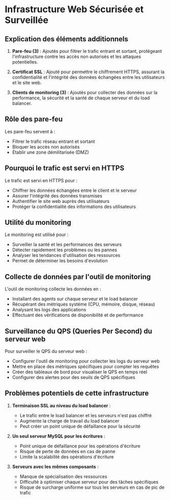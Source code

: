 # Infrastructure Web Sécurisée et Surveillée

## Explication des éléments additionnels

1. **Pare-feu (3)** :
   Ajoutés pour filtrer le trafic entrant et sortant, protégeant l'infrastructure contre les accès non autorisés et les attaques potentielles.

2. **Certificat SSL** :
   Ajouté pour permettre le chiffrement HTTPS, assurant la confidentialité et l'intégrité des données échangées entre les utilisateurs et le site web.

3. **Clients de monitoring (3)** :
   Ajoutés pour collecter des données sur la performance, la sécurité et la santé de chaque serveur et du load balancer.

## Rôle des pare-feu

Les pare-feu servent à :

- Filtrer le trafic réseau entrant et sortant
- Bloquer les accès non autorisés
- Établir une zone démilitarisée (DMZ)

## Pourquoi le trafic est servi en HTTPS

Le trafic est servi en HTTPS pour :

- Chiffrer les données échangées entre le client et le serveur
- Assurer l'intégrité des données transmises
- Authentifier le site web auprès des utilisateurs
- Protéger la confidentialité des informations des utilisateurs

## Utilité du monitoring

Le monitoring est utilisé pour :

- Surveiller la santé et les performances des serveurs
- Détecter rapidement les problèmes ou les pannes
- Analyser les tendances d'utilisation des ressources
- Permet de déterminer les besoins d'evolution

## Collecte de données par l'outil de monitoring

L'outil de monitoring collecte les données en :

- Installant des agents sur chaque serveur et le load balancer
- Récupérant des métriques système (CPU, mémoire, disque, réseau)
- Analysant les logs des applications
- Effectuant des vérifications de disponibilité et de performance

## Surveillance du QPS (Queries Per Second) du serveur web

Pour surveiller le QPS du serveur web :

- Configurer l'outil de monitoring pour collecter les logs du serveur web
- Mettre en place des métriques spécifiques pour compter les requêtes
- Créer des tableaux de bord pour visualiser le QPS en temps réel
- Configurer des alertes pour des seuils de QPS spécifiques

## Problèmes potentiels de cette infrastructure

1. **Terminaison SSL au niveau du load balancer** :

   - Le trafic entre le load balancer et les serveurs n'est pas chiffré
   - Augmente la charge de travail du load balancer
   - Peut créer un point unique de défaillance pour la sécurité

2. **Un seul serveur MySQL pour les écritures** :

   - Point unique de défaillance pour les opérations d'écriture
   - Risque de perte de données en cas de panne
   - Limite la scalabilité des opérations d'écriture

3. **Serveurs avec les mêmes composants** :
   - Manque de spécialisation des ressources
   - Difficulté à optimiser chaque serveur pour des tâches spécifiques
   - Risque de surcharge uniforme sur tous les serveurs en cas de pic de trafic
